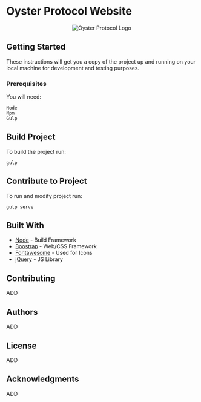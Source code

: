 # Oyster Protocol Website
<p align="center">
<img src="https://oysterprotocol.com/assets/img/perl-large.png" alt="Oyster Protocol Logo" />
</p>

## Getting Started

These instructions will get you a copy of the project up and running on your local machine for development and testing purposes.

### Prerequisites

You will need:

```
Node
Npm
Gulp
```


## Build Project

To build the project run:

```shell
gulp
```

## Contribute to Project
To run and modify project run:
```shell
gulp serve
```
## Built With

* [Node](https://nodejs.org/en/) - Build Framework
* [Boostrap](https://getbootstrap.com) - Web/CSS Framework
* [Fontawesome](http://fontawesome.io/) - Used for Icons
* [jQuery](https://jquery.com/) - JS Library

## Contributing

ADD


## Authors

ADD

## License

ADD

## Acknowledgments

ADD
